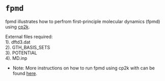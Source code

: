 # `fpmd`

fpmd illustrates how to perfrom first-principle molecular dynamics (fpmd)
using [cp2k](https://www.cp2k.org/).


External files required: \
		       1). dftd3.dat \
		       2). GTH_BASIS_SETS \
		       3). POTENTIAL \
		       4). MD.inp

- Note: More instructions on how to run fpmd using cp2k with can be found [here](https://www.cp2k.org/howto).  
